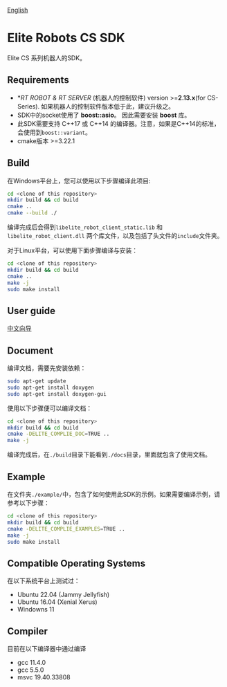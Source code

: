 [English](./README.md)
# Elite Robots CS SDK

Elite CS 系列机器人的SDK。

## Requirements
 * **RT ROBOT & RT SERVER* (机器人的控制软件) version >=**2.13.x**(for CS-Series). 如果机器人的控制软件版本低于此，建议升级之。  
 * SDK中的socket使用了 **boost::asio**。 因此需要安装 **boost** 库。
 * 此SDK需要支持 C++17 或 C++14 的编译器。注意，如果是C++14的标准，会使用到`boost::variant`。
 * cmake版本 >=3.22.1

## Build
在Windows平台上，您可以使用以下步骤编译此项目:
```bash
cd <clone of this repository>
mkdir build && cd build
cmake ..
cmake --build ./
```
编译完成后会得到`libelite_robot_client_static.lib` 和 `libelite_robot_client.dll` 两个库文件，以及包括了头文件的`include`文件夹。

对于Linux平台，可以使用下面步骤编译与安装：
```bash
cd <clone of this repository>
mkdir build && cd build
cmake ..
make -j
sudo make install
```

## User guide
[中文向导](./doc/UserGuide/cn/UserGuide.cn.md)  

## Document
编译文档，需要先安装依赖：
```bash
sudo apt-get update
sudo apt-get install doxygen
sudo apt-get install doxygen-gui
```

使用以下步骤便可以编译文档：
```bash
cd <clone of this repository>
mkdir build && cd build
cmake -DELITE_COMPLIE_DOC=TRUE ..
make -j
```
编译完成后，在`./build`目录下能看到`./docs`目录，里面就包含了使用文档。

## Example
在文件夹`./example/`中，包含了如何使用此SDK的示例。如果需要编译示例，请参考以下步骤：
```bash
cd <clone of this repository>
mkdir build && cd build
cmake -DELITE_COMPLIE_EXAMPLES=TRUE .. 
make -j
sudo make install
```

## Compatible Operating Systems
在以下系统平台上测试过：

 * Ubuntu 22.04 (Jammy Jellyfish)
 * Ubuntu 16.04 (Xenial Xerus)
 * Windowns 11

## Compiler
目前在以下编译器中通过编译

 * gcc 11.4.0
 * gcc 5.5.0
 * msvc 19.40.33808
